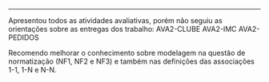 ---
Apresentou todos as atividades avaliativas, porém não seguiu as orientações sobre as entregas dos trabalho:
AVA2-CLUBE
AVA2-IMC
AVA2-PEDIDOS

Recomendo melhorar o conhecimento sobre modelagem na questão de normatização (NF1, NF2 e NF3) e também nas definições das associações 1-1, 1-N e N-N.
